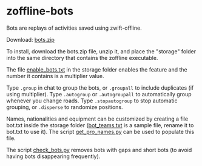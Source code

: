 # zoffline-bots

Bots are replays of activities saved using zwift-offline.

Download: [bots.zip](https://github.com/oldnapalm/zoffline-bots/releases/download/bots/bots.zip)

To install, download the bots.zip file, unzip it, and place the "storage" folder into the same directory
that contains the zoffline executable.

The file [enable_bots.txt](https://github.com/oldnapalm/zoffline-bots/blob/main/storage/enable_bots.txt)
in the storage folder enables the feature and the number it contains is a multiplier value.

Type ``.group`` in chat to group the bots, or ``.groupall`` to include duplicates (if using multiplier).
Type ``.autogroup`` or ``.autogroupall`` to automatically group whenever you change roads.
Type ``.stopautogroup`` to stop automatic grouping, or ``.disperse`` to randomize positions.

Names, nationalities and equipment can be customized by creating a file bot.txt inside the storage folder
([bot_teams.txt](https://github.com/oldnapalm/zoffline-bots/blob/main/storage/bot_teams.txt) is a sample file,
rename it to bot.txt to use it). The script [get_pro_names.py](https://github.com/zoffline/zwift-offline/blob/master/scripts/get_pro_names.py)
can be used to populate this file.

The script [check_bots.py](https://github.com/oldnapalm/zoffline-bots/blob/main/check_bots.py) removes bots with
gaps and short bots (to avoid having bots disappearing frequently).
